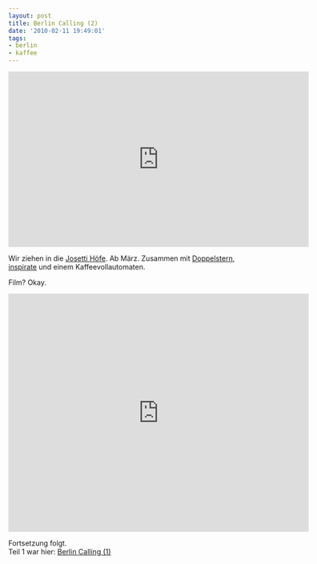 ```yaml
---
layout: post
title: Berlin Calling (2)
date: '2010-02-11 19:49:01'
tags:
- berlin
- kaffee
---
```


<iframe frameborder="0" height="350" marginheight="0" marginwidth="0" scrolling="no" src="http://maps.google.de/maps?f=q&source=s_q&hl=de&geocode=&q=rungestra%C3%9Fe+22-24,+berlin&sll=51.151786,10.415039&sspn=25.315152,67.631836&ie=UTF8&hq=&hnear=Rungestra%C3%9Fe+22,+Mitte+10179+Berlin&ll=52.512878,13.41774&spn=0.009141,0.027423&z=15&iwloc=&output=embed" width="600"></iframe>

Wir ziehen in die [Josetti Höfe](http://www.josettihoefe.de). Ab März. Zusammen mit [Doppelstern](http://www.agentur-doppelstern.de), [inspirate](http://www.inspirate.eu) und einem Kaffeevollautomaten.

Film? Okay.

<object height="475" width="600"><param name="movie" value="http://www.youtube-nocookie.com/v/VH0i66LvXdw&hl=de_DE&fs=1&rel=0&hd=1"></param><param name="allowFullScreen" value="true"></param><param name="allowscriptaccess" value="always"></param><embed allowfullscreen="true" allowscriptaccess="always" height="475" src="http://www.youtube-nocookie.com/v/VH0i66LvXdw&hl=de_DE&fs=1&rel=0&hd=1" type="application/x-shockwave-flash" width="600"></embed></object>

Fortsetzung folgt.  
Teil 1 war hier: [Berlin Calling (1)](http://blog.decaf.de/2010/02/berlin-calling-1/)
